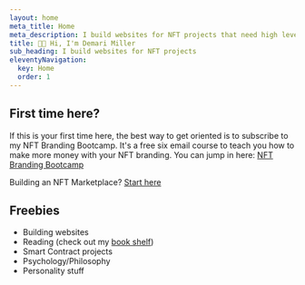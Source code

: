 ```yaml
---
layout: home
meta_title: Home
meta_description: I build websites for NFT projects that need high level of design customization
title: 👋🏾 Hi, I'm Demari Miller
sub_heading: I build websites for NFT projects
eleventyNavigation:
  key: Home
  order: 1
---
```


## First time here?
If this is your first time here, the best way to get oriented is to subscribe to my NFT Branding Bootcamp. It's a free six email course to teach you how to make more money with your NFT branding. You can jump in here:  [NFT Branding Bootcamp](https://demari.eth)

Building an NFT Marketplace? [Start here](https://demari.eth)


## Freebies
- Building websites 
- Reading (check out my [book shelf](/books))
- Smart Contract projects 
- Psychology/Philosophy
- Personality stuff 
